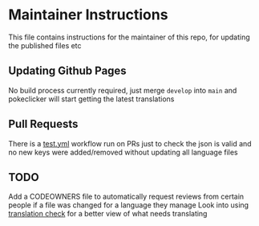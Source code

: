 # Maintainer Instructions

This file contains instructions for the maintainer of this repo, for updating the published files etc

## Updating Github Pages
No build process currently required, just merge `develop` into `main` and pokeclicker will start getting the latest translations

## Pull Requests
There is a [test.yml](.github/workflows/test.yml) workflow run on PRs just to check the json is valid and no new keys were added/removed without updating all language files


## TODO
Add a CODEOWNERS file to automatically request reviews from certain people if a file was changed for a language they manage
Look into using [translation check](https://github.com/locize/translation-check) for a better view of what needs translating
